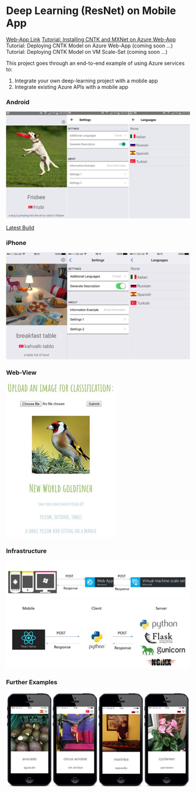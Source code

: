 # Deep Learning (ResNet) on Mobile App

[Web-App Link](http://ilkarmanwhatsthis.azurewebsites.net/)
[Tutorial: Installing CNTK and MXNet on Azure Web-App](02-WebApp/AzureWebApp.md)
Tutorial: Deploying CNTK Model on Azure Web-App (coming soon ...)
Tutorial: Deploying CNTK Model on VM Scale-Set (coming soon ...)

This project goes through an end-to-end example of using Azure services to:

1. Integrate your own deep-learning project with a mobile app
2. Integrate existing Azure APIs with a mobile app

### Android

![alt tag](demo/mobile_android.JPG)

[Latest Build](build/app-release.apk)

### iPhone

![alt tag](demo/mobile_ios.JPG)

### Web-View

![alt tag](demo/web.jpg)

### Infrastructure

![alt tag](demo/main_arch.JPG)
![alt tag](demo/arch.JPG)

### Further Examples

![alt tag](demo/iphones.JPG)


